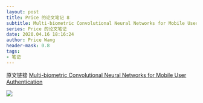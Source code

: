 ```yaml
---
layout: post
title: Price 的论文笔记 8
subtitle: Multi-biometric Convolutional Neural Networks for Mobile User Authentication
series: Price 的论文笔记
date: 2020.04.16 18:16:24
author: Price Wang
header-mask: 0.8
tags:
- 笔记
---
```


原文链接 [Multi-biometric Convolutional Neural Networks for Mobile User Authentication](https://ieeexplore.ieee.org/document/8574173)

<img class="post_img" src="{{ site.baseurl }}/img/post/{{ page.series }}/{{ page.title }}.png">
